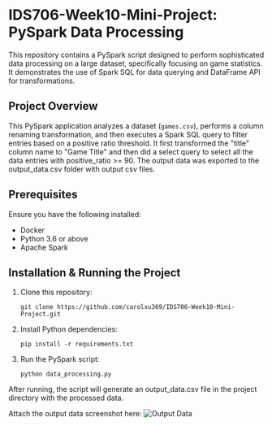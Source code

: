 # IDS706-Week10-Mini-Project: PySpark Data Processing

This repository contains a PySpark script designed to perform sophisticated data processing on a large dataset, specifically focusing on game statistics. It demonstrates the use of Spark SQL for data querying and DataFrame API for transformations. 

## Project Overview

This PySpark application analyzes a dataset (`games.csv`), performs a column renaming transformation, and then executes a Spark SQL query to filter entries based on a positive ratio threshold. It first transformed the "title" column name to "Game Title" and then did a select query to select all the data entries with positive_ratio >= 90. The output data was exported to the output_data.csv folder with output csv files.

## Prerequisites

Ensure you have the following installed:
- Docker
- Python 3.6 or above
- Apache Spark

## Installation & Running the Project

1. Clone this repository:
    ```
    git clone https://github.com/carolxu369/IDS706-Week10-Mini-Project.git
    ```
2. Install Python dependencies:
    ```
    pip install -r requirements.txt
    ```
3. Run the PySpark script:
    ```
    python data_processing.py
    ```
After running, the script will generate an output_data.csv file in the project directory with the processed data.

Attach the output data screenshot here:
![Output Data](output.png)